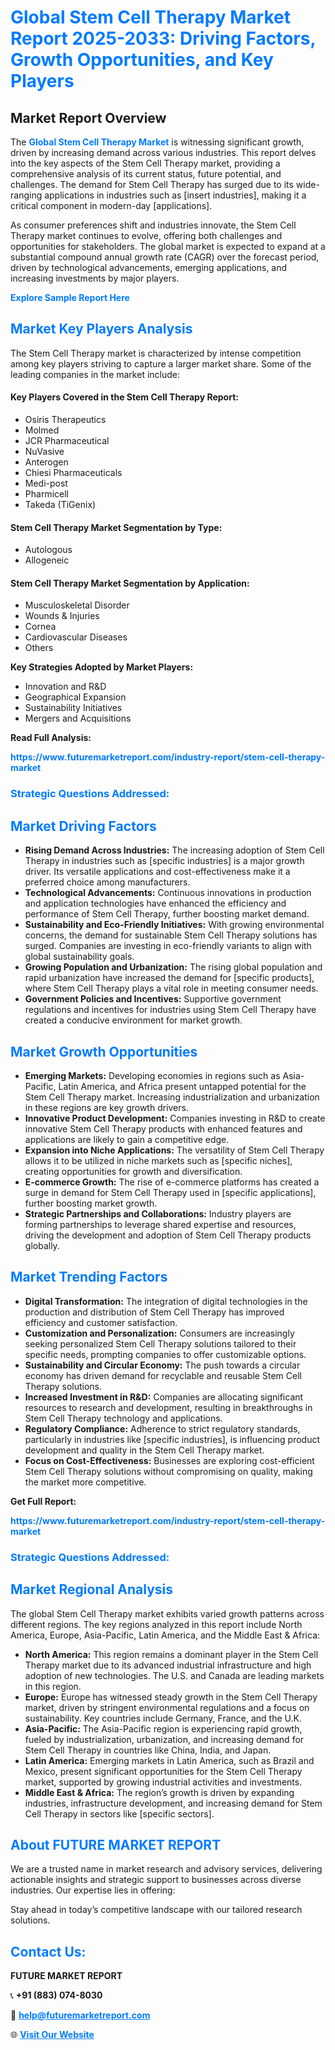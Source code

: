 <h1 style="color: #007BFF;">Global Stem Cell Therapy Market Report 2025-2033: Driving Factors, Growth Opportunities, and Key Players</h1>

<section id="overview">
<h2>Market Report Overview</h2>
<p>The <a href="https://www.futuremarketreport.com/industry-report/stem-cell-therapy-market" style="color: #007BFF; text-decoration: none;"><strong>Global Stem Cell Therapy Market</strong></a> is witnessing significant growth, driven by increasing demand across various industries. This report delves into the key aspects of the Stem Cell Therapy market, providing a comprehensive analysis of its current status, future potential, and challenges. The demand for Stem Cell Therapy has surged due to its wide-ranging applications in industries such as [insert industries], making it a critical component in modern-day [applications].</p>
<p>As consumer preferences shift and industries innovate, the Stem Cell Therapy market continues to evolve, offering both challenges and opportunities for stakeholders. The global market is expected to expand at a substantial compound annual growth rate (CAGR) over the forecast period, driven by technological advancements, emerging applications, and increasing investments by major players.</p>
</section>

<section id="overview">
<p><a href="https://www.futuremarketreport.com/request-sample/reportId=80234" style="color: #007BFF; text-decoration: none;"><strong>Explore Sample Report Here</strong></a></p>
</section>

<section id="key-players">
<h2 style="color: #007BFF;">Market Key Players Analysis</h2>
<p>The Stem Cell Therapy market is characterized by intense competition among key players striving to capture a larger market share. Some of the leading companies in the market include:</p>
<h4>Key Players Covered in the Stem Cell Therapy Report:</h4>
<ul><li>Osiris Therapeutics</li><li>Molmed</li><li>JCR Pharmaceutical</li><li>NuVasive</li><li>Anterogen</li><li>Chiesi Pharmaceuticals</li><li>Medi-post</li><li>Pharmicell</li><li>Takeda (TiGenix)</li></ul>
<h4>Stem Cell Therapy Market Segmentation by Type:</h4>
<ul><li>Autologous</li><li>Allogeneic</li></ul>

<h4>Stem Cell Therapy Market Segmentation by Application:</h4>
<ul><li>Musculoskeletal Disorder</li><li>Wounds &amp; Injuries</li><li>Cornea</li><li>Cardiovascular Diseases</li><li>Others</li></ul>
<p><strong>Key Strategies Adopted by Market Players:</strong></p>
<ul>
<li>Innovation and R&D</li>
<li>Geographical Expansion</li>
<li>Sustainability Initiatives</li>
<li>Mergers and Acquisitions</li>
</ul>
</section>

<section>
<p><strong>Read Full Analysis: </strong></p><a href="https://www.futuremarketreport.com/industry-report/stem-cell-therapy-market" style="color: #007BFF; text-decoration: none;"><strong>https://www.futuremarketreport.com/industry-report/stem-cell-therapy-market</strong></a>
<h3 style="color: #007BFF;">Strategic Questions Addressed:</h3>
</section>

<section id="driving-factors">
<h2 style="color: #007BFF;">Market Driving Factors</h2>
<ul>
<li><strong>Rising Demand Across Industries:</strong> The increasing adoption of Stem Cell Therapy in industries such as [specific industries] is a major growth driver. Its versatile applications and cost-effectiveness make it a preferred choice among manufacturers.</li>
<li><strong>Technological Advancements:</strong> Continuous innovations in production and application technologies have enhanced the efficiency and performance of Stem Cell Therapy, further boosting market demand.</li>
<li><strong>Sustainability and Eco-Friendly Initiatives:</strong> With growing environmental concerns, the demand for sustainable Stem Cell Therapy solutions has surged. Companies are investing in eco-friendly variants to align with global sustainability goals.</li>
<li><strong>Growing Population and Urbanization:</strong> The rising global population and rapid urbanization have increased the demand for [specific products], where Stem Cell Therapy plays a vital role in meeting consumer needs.</li>
<li><strong>Government Policies and Incentives:</strong> Supportive government regulations and incentives for industries using Stem Cell Therapy have created a conducive environment for market growth.</li>
</ul>
</section>

<section id="growth-opportunities">
<h2 style="color: #007BFF;">Market Growth Opportunities</h2>
<ul>
<li><strong>Emerging Markets:</strong> Developing economies in regions such as Asia-Pacific, Latin America, and Africa present untapped potential for the Stem Cell Therapy market. Increasing industrialization and urbanization in these regions are key growth drivers.</li>
<li><strong>Innovative Product Development:</strong> Companies investing in R&D to create innovative Stem Cell Therapy products with enhanced features and applications are likely to gain a competitive edge.</li>
<li><strong>Expansion into Niche Applications:</strong> The versatility of Stem Cell Therapy allows it to be utilized in niche markets such as [specific niches], creating opportunities for growth and diversification.</li>
<li><strong>E-commerce Growth:</strong> The rise of e-commerce platforms has created a surge in demand for Stem Cell Therapy used in [specific applications], further boosting market growth.</li>
<li><strong>Strategic Partnerships and Collaborations:</strong> Industry players are forming partnerships to leverage shared expertise and resources, driving the development and adoption of Stem Cell Therapy products globally.</li>
</ul>
</section>

<section id="trending-factors">
<h2 style="color: #007BFF;">Market Trending Factors</h2>
<ul>
<li><strong>Digital Transformation:</strong> The integration of digital technologies in the production and distribution of Stem Cell Therapy has improved efficiency and customer satisfaction.</li>
<li><strong>Customization and Personalization:</strong> Consumers are increasingly seeking personalized Stem Cell Therapy solutions tailored to their specific needs, prompting companies to offer customizable options.</li>
<li><strong>Sustainability and Circular Economy:</strong> The push towards a circular economy has driven demand for recyclable and reusable Stem Cell Therapy solutions.</li>
<li><strong>Increased Investment in R&D:</strong> Companies are allocating significant resources to research and development, resulting in breakthroughs in Stem Cell Therapy technology and applications.</li>
<li><strong>Regulatory Compliance:</strong> Adherence to strict regulatory standards, particularly in industries like [specific industries], is influencing product development and quality in the Stem Cell Therapy market.</li>
<li><strong>Focus on Cost-Effectiveness:</strong> Businesses are exploring cost-efficient Stem Cell Therapy solutions without compromising on quality, making the market more competitive.</li>
</ul>
</section>

<section>
<p><strong>Get Full Report: </strong></p><a href="https://www.futuremarketreport.com/industry-report/stem-cell-therapy-market" style="color: #007BFF; text-decoration: none;"><strong>https://www.futuremarketreport.com/industry-report/stem-cell-therapy-market</strong></a>
<h3 style="color: #007BFF;">Strategic Questions Addressed:</h3>
</section>


<section id="regional-analysis">
<h2 style="color: #007BFF;">Market Regional Analysis</h2>
<p>The global Stem Cell Therapy market exhibits varied growth patterns across different regions. The key regions analyzed in this report include North America, Europe, Asia-Pacific, Latin America, and the Middle East & Africa:</p>
<ul>
<li><strong>North America:</strong> This region remains a dominant player in the Stem Cell Therapy market due to its advanced industrial infrastructure and high adoption of new technologies. The U.S. and Canada are leading markets in this region.</li>
<li><strong>Europe:</strong> Europe has witnessed steady growth in the Stem Cell Therapy market, driven by stringent environmental regulations and a focus on sustainability. Key countries include Germany, France, and the U.K.</li>
<li><strong>Asia-Pacific:</strong> The Asia-Pacific region is experiencing rapid growth, fueled by industrialization, urbanization, and increasing demand for Stem Cell Therapy in countries like China, India, and Japan.</li>
<li><strong>Latin America:</strong> Emerging markets in Latin America, such as Brazil and Mexico, present significant opportunities for the Stem Cell Therapy market, supported by growing industrial activities and investments.</li>
<li><strong>Middle East & Africa:</strong> The region’s growth is driven by expanding industries, infrastructure development, and increasing demand for Stem Cell Therapy in sectors like [specific sectors].</li>
</ul>
</section>

<footer>
<h2 style="color: #007BFF;">About FUTURE MARKET REPORT</h2>
<p>We are a trusted name in market research and advisory services, delivering actionable insights and strategic support to businesses across diverse industries. Our expertise lies in offering:</p>

<p>Stay ahead in today’s competitive landscape with our tailored research solutions.</p>

<h2 style="color: #007BFF;">Contact Us:</h2>
<p><strong>FUTURE MARKET REPORT</strong></p>
<p>📞 <strong>+91 (883) 074-8030</strong></p>
<p>📧 <strong><a href="mailto:help@futuremarketreport.com" style="color: #007BFF;">help@futuremarketreport.com</a></strong></p>
<p>🌐 <strong><a href="https://www.futuremarketreport.com/" style="color: #007BFF;">Visit Our Website</a></strong></p>
</footer>
